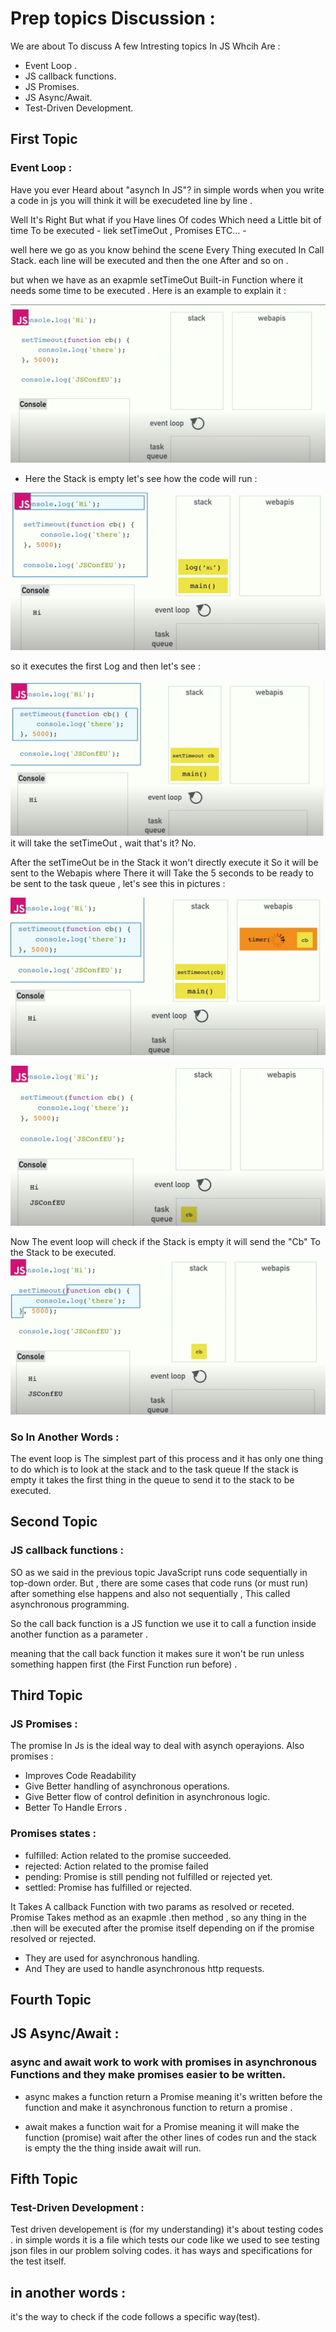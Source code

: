 # Prep topics Discussion :
We are about To discuss A few Intresting topics In JS Whcih Are : 
* Event Loop .
* JS callback functions.
* JS Promises.
* JS Async/Await.
* Test-Driven Development.
## **First Topic**

### **Event Loop :**
Have you ever Heard about "asynch In JS"?
in simple words when you write a code in js you will think it will be execudeted line by line .

Well It's Right But what if you Have lines Of codes Which need a Little bit of time To be executed - liek setTimeOut , Promises ETC... -

well here we go 
as you know behind the scene Every Thing executed In Call Stack.
each line will be executed and then the one After and so on .

but when we have as an exapmle  setTimeOut Built-in Function where it needs some time to be executed .
Here is an example to explain it :

![image1](/img1.png)

* Here the Stack is empty
let's see how the code will run :

![image2](/img2.png)

so it executes the first Log and then let's see :

![image3](/img3.png)
it will take the setTimeOut , wait that's it?
No.

After the setTimeOut be in the Stack it won't directly execute it So it will be sent to the Webapis
where There it will Take the 5 seconds to be ready to be sent
to the task queue , let's see this in pictures :


![image3](/img4.png)

![image3](/img5.png)

Now The event loop will check if the Stack is empty it will send the "Cb" To the Stack to be executed.
![image3](/img6.png)

### **So In Another Words :**
The event loop is The simplest part of this process and it has only one thing to do which is to look at the stack and to the task queue If the stack is empty it takes the first thing in the queue to send it to the stack to be executed. 


## **Second Topic**

### **JS callback functions :**
SO as we said in the previous topic JavaScript runs code sequentially in top-down order.
 But , there are some cases that code runs (or must run) after something else happens and also not sequentially , This  called asynchronous programming.


So the call back function is a JS function we use it to call a function inside another function  as a parameter  .

meaning that the call back function it makes sure it won't be run unless something happen first (the First Function run before) .

## **Third Topic**

### **JS Promises :**
The promise In Js is the ideal way to deal with asynch operayions.
 Also promises :
 * Improves Code Readability
* Give Better handling of asynchronous operations.
* Give Better flow of control definition in asynchronous logic.
* Better To Handle Errors .

### Promises states :
* fulfilled: Action related to the promise succeeded.
* rejected: Action related to the promise failed
* pending: Promise is still pending  not fulfilled or rejected yet.
* settled: Promise has fulfilled or rejected.

It Takes A callback Function with two params as resolved or receted.
Promise  Takes method as an exapmle .then method , so any thing in the .then will be executed after the promise itself depending on if the promise resolved or rejected.

* They are used for asynchronous handling.
* And They are used to handle asynchronous http requests.

## **Fourth Topic**

## **JS Async/Await :**
### async and await  work to work with promises in asynchronous Functions and they make promises easier to be written.

* async makes a function return a Promise meaning it's written before the function and make it asynchronous function to return  a promise .

* await makes a function wait for a Promise meaning it will make the function (promise) wait after the other  lines of codes run and the stack is empty the the thing inside await will run.
## **Fifth Topic**
### **Test-Driven Development :**
Test driven developement is (for my understanding) it's about testing codes .
in simple words it is a file which tests our code like we used to see testing json files in our problem solving codes.
it has ways and specifications for the test itself.
 
 ## in another words :
 it's the way to check if the code follows a specific way(test).

